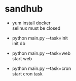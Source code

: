 # sandhub


* yum install docker <br>
  selinux must be closed

* python main.py --task=init <br>
  init db 
* python main.py --task=web <br>
  start web
* python main.py --task=cron <br>
  start cron task
